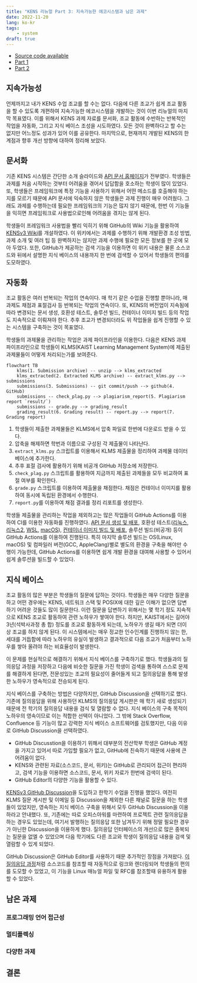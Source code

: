 ```yaml
---
title: "KENS 리뉴얼 Part 3: 지속가능한 에코시스템과 남은 과제"
date: 2022-11-20
lang: ko-kr
tags:
    - system
draft: true
---
```


* [Source code available](https://github.com/ANLAB-KAIST/KENSv3)
* [Part 1](https://www.pusnow.com/note/kens-renewal-part1/)
* [Part 2](https://www.pusnow.com/note/kens-renewal-part2/)

## 지속가능성

언제까지고 내가 KENS 수업 조교를 할 수는 없다.
다음에 다른 조교가 쉽게 조교 활동을 할 수 있도록 개편하여 지속가능한 에코시스템을 개발하는 것이 이번 리뉴얼의 마지막 목표였다.
이를 위해서 KENS 과제 자료를 문서화, 조교 활동에 수반하는 반복적인 작업을 자동화, 그리고 지식 베이스 조성을 시도하였다.
모든 것이 완벽하다고 할 수는 없지만 어느정도 성과가 있어 이를 공유한다.
마지막으로, 현재까지 개발된 KENS의 한계점과 향후 개선 방향에 대하여 정리해 보았다.

## 문서화

기존 KENS 시스템은 간단한 소개 슬라이드와 [API 문서 홈페이지](http://anlab-kaist.github.io/KENSv3/doc/)가 전부였다.
학생들은 과제를 처음 시작하는 것부터 어려움을 겪어서 답답함을 호소하는 학생이 많이 있었다.
또, 학생들은 프레임워크에 특정 기능을 사용하기 위해서 어떤 메소드를 호출해야 하는지를 모르기 때문에 API 문서에 익숙하지 않은 학생들은 과제 진행이 매우 어려웠다.
그래도 과제를 수행하는데 필요한 프레임워크의 기능은 많지 않기 때문에, 한번 이 기능들을 익히면 프레임워크로 사용법으로인해 어려움을 겪지는 않게 된다.

학생들이 프레임워크 사용법을 빨리 익히기 위해 GitHub의 Wiki 기능을 활용하여 [KENSv3 Wiki](https://github.com/ANLAB-KAIST/KENSv3/wiki)를 개설하였다.
이 위키에서는 과제를 수행하기 위해 개발환경 조성 방법, 과제 소개 및 여러 팁 등 완벽하지는 않지만 과제 수행에 필요한 모든 정보를 한 곳에 모아 두었다.
또한, GitHub가 제공하는 검색 기능을 이용하면 이 위키 내용은 물론 소스코드와 뒤에서 설명한 지식 베이스의 내용까지 한 번에 검색할 수 있어서 학생들의 편의를 도모하였다.

## 자동화

조교 활동은 여러 반복되는 작업의 연속이다.
매 학기 같은 수업을 진행할 뿐아니라, 매 과제도 채점과 표절검사 등 반복되는 작업의 연속이다.
또, KENS의 버전업이 지속됨에 따라 변경되는 문서 생성, 호환성 테스트, 솔루션 빌드, 컨테이너 이미지 빌드 등의 작업도 지속적으로 이뤄져야 한다.
추후 조교가 변경되더라도 위 작업들을 쉽게 진행할 수 있는 시스템을 구축하는 것이 목표였다.

학생들의 과제물을 관리하는 작업은 과제 파이프라인을 이용한다.
다음은 KENS 과제 파이프라인으로 학생들이 KLMS(KAIST Learning Management System)에 제출된 과제물들이 어떻게 처리되는가를 보여준다.

```mermaid
flowchart TB
    klms(1. Submission archive) -- unzip --> klms_extracted
    klms_extracted(2. Extracted KLMS archive) -- extract_klms.py --> submissions
    submissions(3. Submissions) -- git commit/push --> github(4. GitHub)
    submissions -- check_plag.py --> plagiarism_report(5. Plagiarism report `result/`)
    submissions -- grade.py --> grading_result
    grading_result(6. Grading result) -- report.py --> report(7. Grading report)
```

1. 학생들이 제출한 과제물들은 KLMS에서 압축 파일로 한번에 다운로드 받을 수 있다.
2. 압축을 해제하면 학번과 이름으로 구성된 각 제출물이 나타난다.
3. `extract_klms.py` 스크립트를 이용해서 KLMS 제출물을 정리하여 과제물 데이터베이스에 추가한다.
4. 추후 표절 검사에 활용하기 위해 비공개 GitHub 저장소에 저장한다.
5. `check_plag.py` 스크립트를 활용하여 지금까지 제출된 과제들을 모두 비교하여 표절 여부를 확인한다.
6. `grade.py` 스크립트를 이용하여 제출물을 채점한다. 채점은 컨테이너 이미지를 활용하여 동시에 독립된 환경에서 수행한다.
7. `report.py`를 이용하여 채점 결과를 정리 리포트를 생성한다.

학생들 제출물을 관리하는 작업을 제외하고는 많은 작업들이 GitHub Actions를 이용하여 CI를 이용한 자동화를 진행하였다.
[API 문서 생성 및 배포](https://github.com/ANLAB-KAIST/KENSv3/actions/workflows/doxygen.yml), 호환성 테스트([리눅스](https://github.com/ANLAB-KAIST/KENSv3/actions/workflows/test-linux.yml), [리눅스2](https://github.com/ANLAB-KAIST/KENSv3/actions/workflows/test-linux-extra.yml), [WSL](https://github.com/ANLAB-KAIST/KENSv3/actions/workflows/test-wsl.yml), [macOS](https://github.com/ANLAB-KAIST/KENSv3/actions/workflows/test-macos.yml)), [컨테이너 이미지 빌드 및 배포](https://github.com/ANLAB-KAIST/KENSv3/actions/workflows/docker-publish.yml), 솔루션 빌드(비공개) 등이 GitHub Actions를 이용하여 진행된다.
특히 마지막 솔루션 빌드는 OS(Linux, macOS) 및 컴파일러 버전(GCC, AppleClang)별로 별도의 환경을 구축을 해야만 수행이 가능한데, GitHub Actions를 이용하면 쉽게 개발 환경을 대여해 사용할 수 있어서 쉽게 솔루션을 빌드할 수 있었다.

## 지식 베이스

조교 활동의 많은 부분은 학생들의 질문에 답하는 것이다.
학생들은 매우 다양한 질문을 하고 어떤 경우에는 KENS, 네트워크 스택 및 POSIX에 대한 깊은 이해가 없으면 답변하기 어려운 것들도 많이 질문한다.
이런 질문을 답변하기 위해서는 몇 학기 정도 지속적으로 KENS 조교로 활동하여 관련 노하우가 쌓여야 한다.
하지만, KAIST에서는 길어야 3년(석박사과정 총 합) 정도를 조교로 활동하게 되는데, 노하우가 생길 때가 되면 더이상 조교를 하지 않게 된다.
이 시스템에서는 매우 정교한 인수인계를 진행하지 않는 한, 세대를 거듭함에 따라 노하우의 유실이 발생하고 결과적으로 다음 조교가 처음부터 노하우를 쌓아 올려야 하는 비효율성이 발생한다.

이 문제를 현실적으로 해결하기 위해서 지식 베이스를 구축하기로 했다.
학생들과의 질의응답 과정을 저장하고 다음에 비슷한 질문을 가진 학생이 검색을 통하여 스스로 문제를 해결하게 된다면, 전문성있는 조교의 필요성이 줄어들게 되고 질의응답을 통해 발생한 노하우가 영속적으로 전승되게 된다.

지식 베이스를 구축하는 방법은 다양하지만, GitHub Discussion을 선택하기로 했다.
기존에 질의응답을 위해 사용하던 KLMS의 질의응답 게시판은 매 학기 새로 생성되기 때문에 전 학기의 질의응답 내용을 검식 및 열람할 수 없다.
지식 베이스의 구축 목적이 노하우의 영속이므로 이는 적합한 선택이 아니었다.
그 밖에 Stack Overflow, Confluence 등 기능이 많고 강력한 지식 베이스 소프트웨어를 검토했지만, 다음 이유로 GitHub Discussion을 선택하였다.

* GitHub Discusstion을 이용하기 위해서 대부분의 전산학부 학생은 GitHub 계정을 가지고 있어서 따로 가입할 필요가 없고, GitHub에 친숙하기 때문에 사용에 큰 어려움이 없다.
* KENS와 관련된 자료(소스코드, 문서, 위키)는 GitHub로 관리되어 접근이 편리하고, 검색 기능을 이용하면 소스코드, 문서, 위키 자료가 한번에 검색이 된다.
* GitHub Editor의 다양한 기능을 활용할 수 있다.

[KENSv3 GitHub Discussion](https://github.com/ANLAB-KAIST/KENSv3/discussions)을 도입하고 한학기 수업을 진행을 했었다.
여전히 KLMS 질문 게시판 및 이메일 등 Discussion을 제외한 다른 채널로 질문을 하는 학생들이 있었지만, 영속하는 지식 베이스 구축을 위해서 모두 GitHub Discussion을 이용하라고 안내했다.
또, 기존에는 따로 오피스아워를 마련하여 프로젝트 관련 질의응답을 하는 경우도 있었는데, 여기서 발행하는 질의응답 또한 남겨두기 위해 정말 필요한 경우가 아닌한 Discussion을 이용하게 했다.
질의응답 인터페이스의 개선으로 많은 중복되는 질문을 없엘 수 있었으며 다음 학기에도 다른 조교와 학생이 질의응답 내용을 검색 및 열람할 수 있게 되었다.

GitHub Discussion은 GitHub Editor를 사용하기 때문 추가적인 장점을 가져왔다.
[이 질의응답 과정](https://github.com/ANLAB-KAIST/KENSv3/discussions/58)처럼 소스코드를 참조할 때 자동적으로 링크와 렌더링되어 학생들의 편의를 도모할 수 있었고, 이 기능을 Linux 매뉴얼 파일 및 RFC를 참조할때 유용하게 활용할 수 있었다.

## 남은 과제

### 프로그래밍 언어 접근성

### 멀티플렉싱

### 다양한 과제

## 결론

